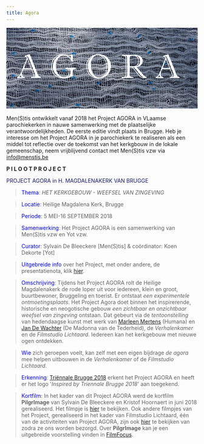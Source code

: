 ```yaml
---
title: Agora
---
```

![Agora](./Agora.jpg)

Men(S)tis ontwikkelt vanaf 2018 het Project AGORA in VLaamse parochiekerken in nauwe samenwerking met de plaatselijke verantwoordelijkheden. De eerste editie vindt plaats in Brugge. Heb je interesse om het Project AGORA in je parochiekerk te realiseren als een middel tot reflectie over de toekomst van het kerkgbouw in de lokale gemeenschap, neem vrijblijvend contact met Men(S)tis vzw via info@menstis.be

**P I L O O T P R O J E C T**

<span style="color:midnightblue">PROJECT AGORA in H. MAGDALENAKERK VAN BRUGGE</span>

><span style="color:blue">Thema</span>: _HET KERKGEBOUW - WEEFSEL VAN ZINGEVING_

><span style="color:blue">Locatie</span>: Heilige Magdalena Kerk, Brugge 

><span style="color:blue">Periode</span>: 5 MEI-16 SEPTEMBER 2018

><span style="color:blue">Samenwerking</span>: Het Project AGORA is een samenwerking van Men(S)tis vzw en Yot vzw.

><span style="color:blue">Curator</span>: Sylvain De Bleeckere [Men(S)tis] &
coördinator: Koen Dekorte [Yot]

><span style="color:blue">Uitgebreide info</span> over het Project, met onder andere, de presentatienota, klik [hier](https://www.yot.be/nl/agora/410).

><span style="color:blue">Omschrijving</span>: Tijdens het Project AGORA rolt de Heilige Magdalenakerk de rode loper uit voor iedereen, klein en groot, buurtbewoner, Bruggeling en toerist. Er ontstaat _een experimentele ontmoetingsplaats_. Het Project Agora doet binnen het inspirerende, historische en neogotische gebouw _een zichtbaar en onzichtbaar weefsel van zingeving_ ontstaan. Dat gebeurt via de _tentoonstelling_ van hedendaagse kunst met werk van [Marleen Mertens](http://www.marleen-mertens.be/) (Humana) en [Jan De Wachter]( http://www.jandewachter.be/Intro) (De Madonna van de Tederheid), de _Verhalenkamer_ en de _Filmstudio Lichtaard_. Iedereen kan het kerkgebouw met nieuwe ogen ontdekken. 

><span style="color:blue">Wie</span> zich geroepen voelt, kan zelf met een eigen bijdrage _de agora_ mee helpen uitbouwen in de _Verhalenkamer_ of de _Filmstudio Lichtaard_.

><span style="color:blue">Erkenning</span>: [Triënnale Brugge 2018](https://www.triennalebrugge.be) erkent het Project AGORA en heeft er het logo '_Inspired by Triennale Brugge 2018_' aan toegekend.

><span style="color:blue">Kortfilm</span>: In het kader van dit Project AGORA werd de kortfilm **PilgrImage** van Sylvain De Bleeckere en Kristof Hoornaert in juni 2018 gerealiseerd. Het filmpje is [hier](./AgoraMovies/) te bekijken. Ook andere filmpjes van het Project, gerealiseerd in het kader van Filmstudio Lichtaard, één van de activiteiten van Project AGORA, zijn ook [hier](./AgoraMovies/) te bekijken van zodra ze ons worden bezorgd. Over **PilgrImage** kan je een uitgebreide voorstelling vinden in [FilmFocus](http://www.menstis.be/film-focus/pilgrimage/).















